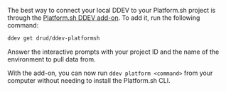 The best way to connect your local DDEV to your Platform.sh project is through the [Platform.sh DDEV add-on](https://github.com/drud/ddev-platformsh).
To add it, run the following command:

```bash
ddev get drud/ddev-platformsh
```

Answer the interactive prompts with your project ID and the name of the environment to pull data from.

With the add-on, you can now run `ddev platform <command>` from your computer without needing to install the Platform.sh CLI.